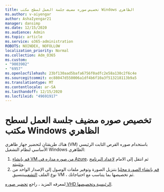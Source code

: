 ```yaml
---
title: تخصيص صوره مضيف جلسة العمل لسطح مكتب Windows الظاهري
ms.author: v-aiyengar
author: AshaIyengar21
manager: dansimp
ms.date: 12/15/2020
ms.audience: Admin
ms.topic: article
ms.service: o365-administration
ROBOTS: NOINDEX, NOFOLLOW
localization_priority: Normal
ms.collection: Adm_O365
ms.custom:
- "9003902"
- "6957"
ms.openlocfilehash: 23bf130aad5bafa6756f0adfc2e58a130c2f6c4e
ms.sourcegitcommit: ec88047d550006a1df4b6f10a3f513218113b9a5
ms.translationtype: MT
ms.contentlocale: ar-SA
ms.lasthandoff: 12/15/2020
ms.locfileid: "49691917"
---
```

# <a name="customize-a-session-host-image-for-windows-virtual-desktop"></a>تخصيص صوره مضيف جلسة العمل لسطح مكتب Windows الظاهري

هناك طريقتان لتحضير جهاز ظاهري (VM) باستخدام صوره القرص الثابت الرئيسي الأساسي لنظام التشغيل Windows الظاهري:

1. [قم بإنشاء VM من صوره مداره في Azure](https://go.microsoft.com/fwlink/?linkid=2127906)، ثم انتقل إلى الامام [لاعداد البرنامج وتثبيته](https://go.microsoft.com/fwlink/?linkid=2128064).
1. [قم بإنشاء الصورة محليا](https://go.microsoft.com/fwlink/?linkid=2128065) بتنزيل الصورة وتوفير ملفات الوصول إلى الإصدار الواحد من نوع الملف [التشعبي](https://go.microsoft.com/fwlink/?linkid=2127907)بتنسيق VM ، ثم تخصيصها بما يتناسب مع احتياجاتك.

لمعرفه المزيد ، راجع [تحضير صوره VHD الرئيسية وتخصيصها](https://go.microsoft.com/fwlink/?linkid=2127838).